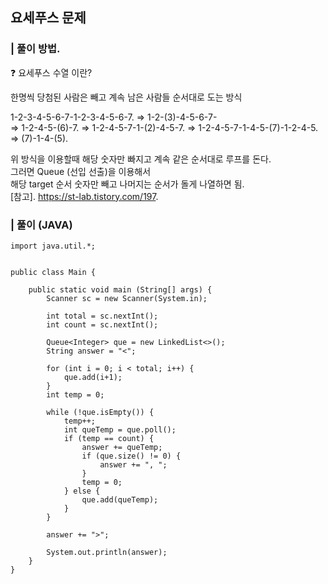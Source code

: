 ## 요세푸스 문제

### | 풀이 방법. 

❓ 요세푸스 수열 이란?
 
한명씩 당첨된 사람은 빼고 계속 남은 사람들 순서대로 도는 방식   

1-2-3-4-5-6-7-1-2-3-4-5-6-7. 
  => 1-2-(3)-4-5-6-7-  
  => 1-2-4-5-(6)-7. 
  => 1-2-4-5-7-1-(2)-4-5-7. 
  => 1-2-4-5-7-1-4-5-(7)-1-2-4-5. 
  => (7)-1-4-(5). 

위 방식을 이용할때 해당 숫자만 빠지고 계속 같은 순서대로 루프를 돈다.   
그러면 Queue (선입 선출)을 이용해서   
해당 target 순서 숫자만 빼고 나머지는 순서가 돌게 나열하면 됨.   
 [참고]. 
 https://st-lab.tistory.com/197. 




### | 풀이 (JAVA)
```
import java.util.*;


public class Main {

    public static void main (String[] args) {
        Scanner sc = new Scanner(System.in);

        int total = sc.nextInt();
        int count = sc.nextInt();

        Queue<Integer> que = new LinkedList<>();
        String answer = "<";

        for (int i = 0; i < total; i++) {
            que.add(i+1);
        }
        int temp = 0;

        while (!que.isEmpty()) {
            temp++;
            int queTemp = que.poll();
            if (temp == count) {
                answer += queTemp;
                if (que.size() != 0) {
                    answer += ", ";
                }
                temp = 0;
            } else {
                que.add(queTemp);
            }
        }

        answer += ">";

        System.out.println(answer);
    }
}
```
